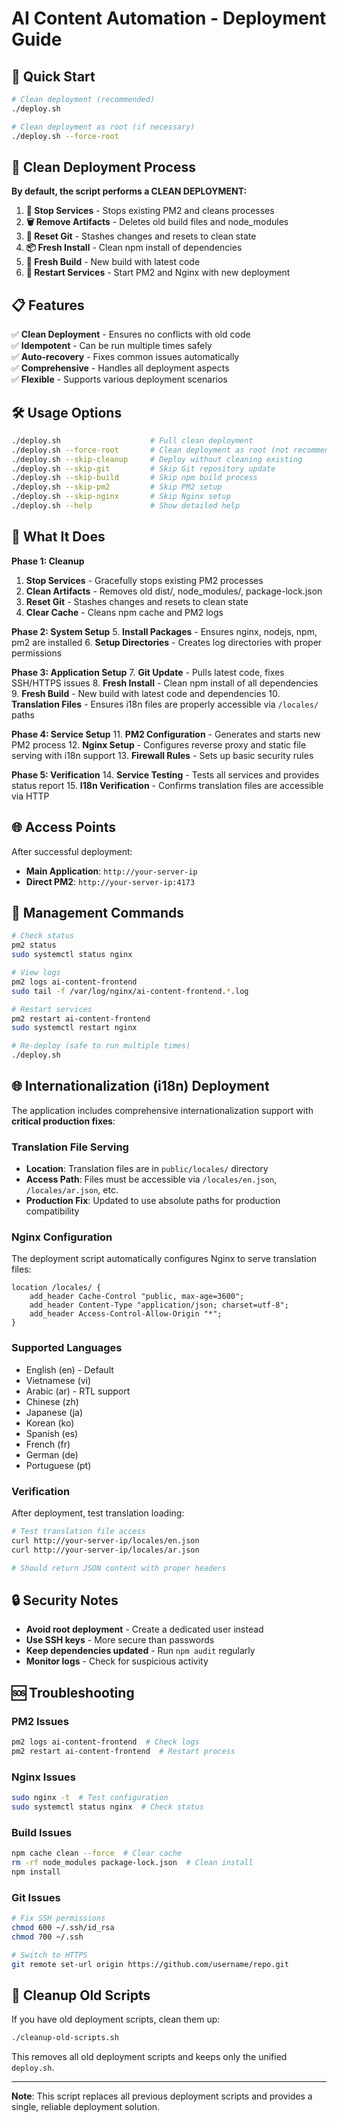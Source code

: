 # AI Content Automation - Deployment Guide

## 🚀 Quick Start

```bash
# Clean deployment (recommended)
./deploy.sh

# Clean deployment as root (if necessary)
./deploy.sh --force-root
```

## 🧹 Clean Deployment Process

**By default, the script performs a CLEAN DEPLOYMENT:**

1. **🛑 Stop Services** - Stops existing PM2 and cleans processes
2. **🗑️ Remove Artifacts** - Deletes old build files and node_modules
3. **🔄 Reset Git** - Stashes changes and resets to clean state
4. **📦 Fresh Install** - Clean npm install of dependencies
5. **🔨 Fresh Build** - New build with latest code
6. **🚀 Restart Services** - Start PM2 and Nginx with new deployment

## 📋 Features

✅ **Clean Deployment** - Ensures no conflicts with old code  
✅ **Idempotent** - Can be run multiple times safely  
✅ **Auto-recovery** - Fixes common issues automatically  
✅ **Comprehensive** - Handles all deployment aspects  
✅ **Flexible** - Supports various deployment scenarios  

## 🛠️ Usage Options

```bash
./deploy.sh                    # Full clean deployment
./deploy.sh --force-root       # Clean deployment as root (not recommended)
./deploy.sh --skip-cleanup     # Deploy without cleaning existing
./deploy.sh --skip-git         # Skip Git repository update
./deploy.sh --skip-build       # Skip npm build process
./deploy.sh --skip-pm2         # Skip PM2 setup
./deploy.sh --skip-nginx       # Skip Nginx setup
./deploy.sh --help             # Show detailed help
```

## 🔧 What It Does

**Phase 1: Cleanup**
1. **Stop Services** - Gracefully stops existing PM2 processes
2. **Clean Artifacts** - Removes old dist/, node_modules/, package-lock.json
3. **Reset Git** - Stashes changes and resets to clean state
4. **Clear Cache** - Cleans npm cache and PM2 logs

**Phase 2: System Setup**
5. **Install Packages** - Ensures nginx, nodejs, npm, pm2 are installed
6. **Setup Directories** - Creates log directories with proper permissions

**Phase 3: Application Setup**
7. **Git Update** - Pulls latest code, fixes SSH/HTTPS issues
8. **Fresh Install** - Clean npm install of all dependencies
9. **Fresh Build** - New build with latest code and dependencies
10. **Translation Files** - Ensures i18n files are properly accessible via `/locales/` paths

**Phase 4: Service Setup**
11. **PM2 Configuration** - Generates and starts new PM2 process
12. **Nginx Setup** - Configures reverse proxy and static file serving with i18n support
13. **Firewall Rules** - Sets up basic security rules

**Phase 5: Verification**
14. **Service Testing** - Tests all services and provides status report
15. **I18n Verification** - Confirms translation files are accessible via HTTP

## 🌐 Access Points

After successful deployment:
- **Main Application**: `http://your-server-ip`
- **Direct PM2**: `http://your-server-ip:4173`

## 📝 Management Commands

```bash
# Check status
pm2 status
sudo systemctl status nginx

# View logs
pm2 logs ai-content-frontend
sudo tail -f /var/log/nginx/ai-content-frontend.*.log

# Restart services
pm2 restart ai-content-frontend
sudo systemctl restart nginx

# Re-deploy (safe to run multiple times)
./deploy.sh
```

## 🌐 Internationalization (i18n) Deployment

The application includes comprehensive internationalization support with **critical production fixes**:

### Translation File Serving
- **Location**: Translation files are in `public/locales/` directory
- **Access Path**: Files must be accessible via `/locales/en.json`, `/locales/ar.json`, etc.
- **Production Fix**: Updated to use absolute paths for production compatibility

### Nginx Configuration
The deployment script automatically configures Nginx to serve translation files:
```nginx
location /locales/ {
    add_header Cache-Control "public, max-age=3600";
    add_header Content-Type "application/json; charset=utf-8";
    add_header Access-Control-Allow-Origin "*";
}
```

### Supported Languages
- English (en) - Default
- Vietnamese (vi)
- Arabic (ar) - RTL support
- Chinese (zh)
- Japanese (ja)
- Korean (ko)
- Spanish (es)
- French (fr)
- German (de)
- Portuguese (pt)

### Verification
After deployment, test translation loading:
```bash
# Test translation file access
curl http://your-server-ip/locales/en.json
curl http://your-server-ip/locales/ar.json

# Should return JSON content with proper headers
```

## 🔒 Security Notes

- **Avoid root deployment** - Create a dedicated user instead
- **Use SSH keys** - More secure than passwords
- **Keep dependencies updated** - Run `npm audit` regularly
- **Monitor logs** - Check for suspicious activity

## 🆘 Troubleshooting

### PM2 Issues
```bash
pm2 logs ai-content-frontend  # Check logs
pm2 restart ai-content-frontend  # Restart process
```

### Nginx Issues
```bash
sudo nginx -t  # Test configuration
sudo systemctl status nginx  # Check status
```

### Build Issues
```bash
npm cache clean --force  # Clear cache
rm -rf node_modules package-lock.json  # Clean install
npm install
```

### Git Issues
```bash
# Fix SSH permissions
chmod 600 ~/.ssh/id_rsa
chmod 700 ~/.ssh

# Switch to HTTPS
git remote set-url origin https://github.com/username/repo.git
```

## 🧹 Cleanup Old Scripts

If you have old deployment scripts, clean them up:

```bash
./cleanup-old-scripts.sh
```

This removes all old deployment scripts and keeps only the unified `deploy.sh`.

---

**Note**: This script replaces all previous deployment scripts and provides a single, reliable deployment solution.